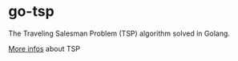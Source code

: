 # go-tsp
The Traveling Salesman Problem (TSP) algorithm solved in Golang.

 [More infos](https://en.wikipedia.org/wiki/Travelling_salesman_problem) about TSP
